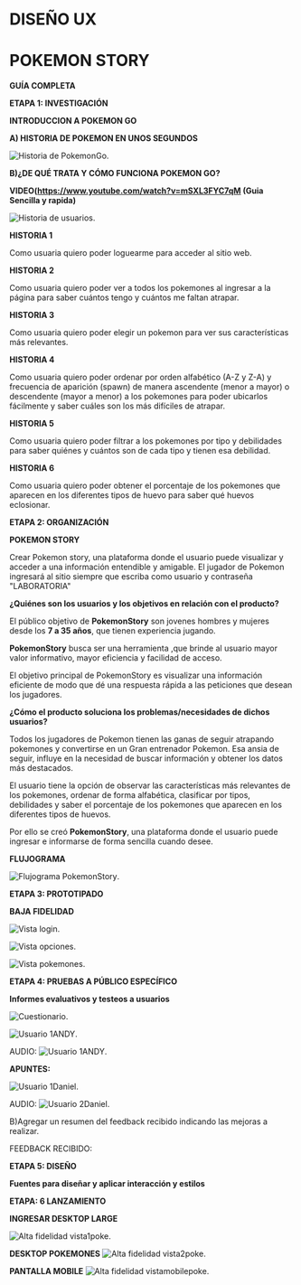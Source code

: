 # DISEÑO UX

# POKEMON STORY

**GUÍA COMPLETA**

**ETAPA 1: INVESTIGACIÓN**

**INTRODUCCION A POKEMON GO**

**A) HISTORIA DE POKEMON EN UNOS SEGUNDOS**

![Historia de PokemonGo](https://github.com/almendrasouza/LIM010-data-lovers/blob/master/src/img/historiapokemon.png).

**B)¿DE QUÉ TRATA Y CÓMO FUNCIONA POKEMON GO?**

**VIDEO(https://www.youtube.com/watch?v=mSXL3FYC7qM  (Guia Sencilla y rapida)**


![Historia de usuarios](https://github.com/almendrasouza/LIM010-data-lovers/blob/master/src/img/historiadeusua.png).


**HISTORIA 1**

Como usuaria quiero poder loguearme para acceder al sitio web.

**HISTORIA 2**

Como usuaria quiero poder ver a todos los pokemones al ingresar a la página para saber cuántos tengo y cuántos me faltan atrapar.

**HISTORIA 3**

Como usuaria quiero poder elegir un pokemon para ver sus características más relevantes.

**HISTORIA 4**

Como usuaria quiero poder ordenar por orden alfabético (A-Z y Z-A) y frecuencia de aparición (spawn) de manera ascendente (menor a mayor) o descendente (mayor a menor) a los pokemones para poder ubicarlos fácilmente y saber cuáles son los más difíciles de atrapar.

**HISTORIA 5**

Como usuaria quiero poder filtrar a los pokemones por tipo y debilidades para saber quiénes y cuántos son de cada tipo y tienen esa debilidad.

**HISTORIA 6**

Como usuaria quiero poder obtener el porcentaje de los pokemones que aparecen en los diferentes tipos de huevo para saber qué huevos eclosionar.


**ETAPA 2: ORGANIZACIÓN**

**POKEMON STORY**

Crear Pokemon story, una plataforma donde el usuario puede visualizar y acceder a una información entendible y amigable. El jugador de Pokemon ingresará al sitio siempre que escriba como usuario y contraseña "LABORATORIA"

**¿Quiénes son los usuarios y los objetivos en relación con el producto?**

El público objetivo de **PokemonStory** son jovenes hombres y mujeres desde los **7 a 35 años**, que tienen experiencia jugando.

**PokemonStory** busca ser una herramienta ,que brinde al usuario mayor valor informativo, mayor eficiencia y facilidad de acceso. 

El objetivo principal de PokemonStory es visualizar una información eficiente de modo que dé una respuesta rápida a las peticiones que desean los jugadores.

**¿Cómo el producto soluciona los problemas/necesidades de dichos usuarios?**

Todos los jugadores de Pokemon tienen las ganas de seguir atrapando pokemones y convertirse en un Gran entrenador Pokemon. Esa ansia de seguir, influye en la necesidad de buscar información y obtener los datos más destacados.

El usuario tiene la opción de observar las características más relevantes de los pokemones, ordenar de forma alfabética, clasificar por tipos, debilidades y saber el porcentaje de los pokemones que aparecen en los diferentes tipos de huevos.

Por ello se creó **PokemonStory**, una plataforma donde el usuario puede ingresar e informarse de forma sencilla cuando desee.
 

**FLUJOGRAMA**

![Flujograma PokemonStory](https://github.com/almendrasouza/LIM010-data-lovers/blob/master/src/img/diagramapokemon.png).


**ETAPA 3: PROTOTIPADO**

**BAJA FIDELIDAD**

![Vista login](https://github.com/almendrasouza/LIM010-data-lovers/blob/master/src/img/vistalogin.jpg).

![Vista opciones](https://github.com/almendrasouza/LIM010-data-lovers/blob/master/src/img/vistaopciones.jpg).

![Vista pokemones](https://github.com/almendrasouza/LIM010-data-lovers/blob/master/src/img/vistapokemones.jpg).

**ETAPA 4: PRUEBAS A PÚBLICO ESPECÍFICO**

**Informes evaluativos y testeos a usuarios**

![Cuestionario](https://github.com/almendrasouza/LIM010-data-lovers/blob/master/src/img/cuestionario.png).


![Usuario 1ANDY](https://github.com/almendrasouza/LIM010-data-lovers/blob/master/src/img/andy%20escobar%20(1).png).


AUDIO: ![Usuario 1ANDY](https://github.com/almendrasouza/LIM010-data-lovers/blob/master/src/img/andyaudiopoke.amr).

**APUNTES:**









![Usuario 1Daniel](https://github.com/almendrasouza/LIM010-data-lovers/blob/master/src/img/danielperez.png).



AUDIO: ![Usuario 2Daniel](https://github.com/almendrasouza/LIM010-data-lovers/blob/master/src/img/danielaudiopoke.amr).


B)Agregar un resumen del feedback recibido indicando las mejoras a realizar.

FEEDBACK RECIBIDO:

**ETAPA 5: DISEÑO**

**Fuentes para diseñar  y aplicar interacción y estilos**






**ETAPA: 6 LANZAMIENTO**

**INGRESAR DESKTOP LARGE**

![Alta fidelidad vista1poke](https://github.com/almendrasouza/LIM010-data-lovers/blob/master/src/img/vista1poke.jpg).

**DESKTOP POKEMONES**
![Alta fidelidad vista2poke](https://github.com/almendrasouza/LIM010-data-lovers/blob/master/src/img/vista2poke.png).

**PANTALLA MOBILE**
![Alta fidelidad vistamobilepoke](https://github.com/almendrasouza/LIM010-data-lovers/blob/master/src/img/mobile.png).









